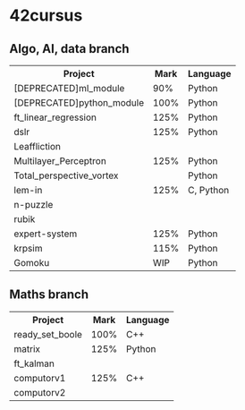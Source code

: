 # 42cursus

## Algo, AI, data branch
<table>
<tr><th>Project</th><th>Mark</th></th><th>Language</th></tr>
<tr><td>[DEPRECATED]ml_module <td>90%<td>Python</tr>
<tr><td>[DEPRECATED]python_module <td>100%<td>Python</tr>
<tr><td>ft_linear_regression <td>125%<td>Python</tr>
<tr><td>dslr <td>125%<td>Python</tr>
<tr><td>Leaffliction <td><td></tr>
<tr>
	<td>Multilayer_Perceptron<td>125%<td>Python
</tr>
<tr>
	<td>Total_perspective_vortex</td><td><td>Python</td>
</tr>
<tr><td>lem-in <td>125%<td>C, Python</tr>
<tr><td>n-puzzle <td><td></tr>
<tr><td>rubik <td><td></tr>
<tr><td>expert-system <td>125%<td>Python</tr>
<tr><td>krpsim <td>115%<td>Python</tr>
<tr><td>Gomoku <td>WIP<td>Python</tr>
</table>

## Maths branch

<table>
<tr><th>Project</th><th>Mark</th></th><th>Language</th></tr>
<tr><td>ready_set_boole <td>100%<td>C++</tr>
<tr><td>matrix <td>125%<td>Python</tr>
<tr><td>ft_kalman <td><td></tr>
<tr><td>computorv1 <td>125%<td>C++</tr>
<tr><td>computorv2 <td><td></tr>
</table>
